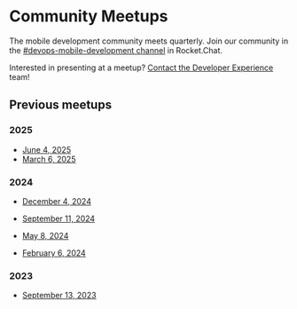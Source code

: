 # Community Meetups

The mobile development community meets quarterly. Join our community in the [#devops-mobile-development channel](https://chat.developer.gov.bc.ca/channel/devops-mobile-development) in Rocket.Chat.

Interested in presenting at a meetup? [Contact the Developer Experience](contact.md) team!

## Previous meetups

### 2025

* <a href="../assets/mobile_meetup-04-June-2025.pdf" download>June 4, 2025</a>
* <a href="../assets/mobile_meetup-06-March-2025.pdf" download>March 6, 2025</a>

### 2024

* <a href="../assets/mobile_meetup-04-Dec-2024.pdf" download>December 4, 2024</a>
* <a href="../assets/mobile_meetup-11-Sept-2024.pdf" download>September 11, 2024</a> 
* <a href="../assets/mobile_meetup-08-May-2024.pdf" download>May 8, 2024</a>

* <a href="../assets/mobile_meetup-06-Feb-2024.pdf" download>February 6, 2024</a>

### 2023

* <a href="../assets/mobile_meetup_09132023.pdf" download>September 13, 2023</a>


